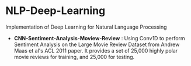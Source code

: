 # NLP-Deep-Learning
Implementation of Deep Learning for Natural Language Processing

- **CNN-Sentiment-Analysis-Moview-Review** : Using Conv1D to perform Sentiment Analysis on the Large Movie Review Dataset from Andrew Maas et al's ACL 2011 paper. It provides a set of 25,000 highly polar movie reviews for training, and 25,000 for testing.
